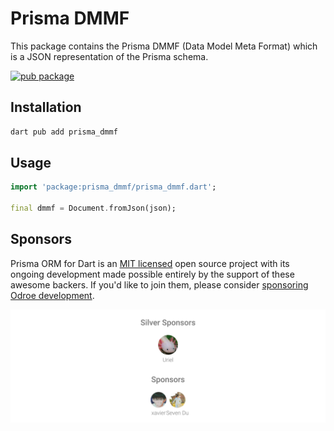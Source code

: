 # Prisma DMMF

This package contains the Prisma DMMF (Data Model Meta Format) which is a JSON representation of the Prisma schema.

[![pub package](https://img.shields.io/pub/v/prisma_dmmf.svg)](https://pub.dev/packages/prisma_dmmf)

## Installation

```bash
dart pub add prisma_dmmf
```

## Usage

```dart
import 'package:prisma_dmmf/prisma_dmmf.dart';

final dmmf = Document.fromJson(json);
```

## Sponsors

Prisma ORM for Dart is an [MIT licensed](LICENSE) open source project with its ongoing development made possible entirely by the support of these awesome backers. If you'd like to join them, please consider [sponsoring Odroe development](https://github.com/sponsors/odroe).

<p align="center">
  <a target="_blank" href="https://github.com/sponsors/odroe#sponsors">
    <img alt="sponsors" src="https://github.com/odroe/.github/raw/main/sponsors.svg">
  </a>
</p>
